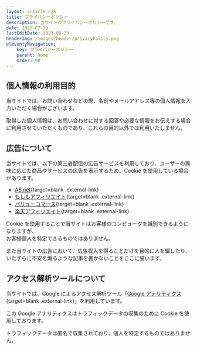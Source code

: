 ```yaml
---
layout: article.njk
title: プライバシーポリシー
description: 当サイトのプライバシーポリシーです。
date: 2023-07-23
lastEditDate: 2023-08-23
headerImg: /images/header/privacyPolicy.png
eleventyNavigation:
    key: プライバシーポリシー
    parent: home
    order: 98
---
```


## 個人情報の利用目的

当サイトでは、お問い合わせなどの際、名前やメールアドレス等の個人情報を入力いただく場合がございます。

取得した個人情報は、お問い合わせに対する回答や必要な情報をお伝えする場合に利用させていただくものであり、これらの目的以外では利用いたしません。

## 広告について

当サイトでは、以下の第三者配信の広告サービスを利用しており、ユーザーの興味に応じた商品やサービスの広告を表示するため、Cookie を使用している場合があります。

-   [A8.net](https://www.a8.net/){target=blank .external-link}
-   [もしもアフィリエイト](https://af.moshimo.com/){target=blank .external-link}
-   [バリューコマース](https://www.valuecommerce.ne.jp/){target=blank .external-link}
-   [楽天アフィリエイト](https://affiliate.rakuten.co.jp/){target=blank .external-link}

Cookie を使用することで当サイトはお客様のコンピュータを識別できるようになりますが、  
お客様個人を特定できるものではありません。

また当サイトの広告において、広告収入を得ることだけを目的に人を騙したり、  
いたずらに不安を煽るような記事を書かないことをここに誓います。

## アクセス解析ツールについて

当サイトでは、Google によるアクセス解析ツール「[Google アナリティクス](https://marketingplatform.google.com/intl/ja/about/analytics/){target=blank .external-link}」を利用しています。

この Google アナリティクスはトラフィックデータの収集のために Cookie を使用しております。

トラフィックデータは匿名で収集されており、個人を特定するものではありません。
